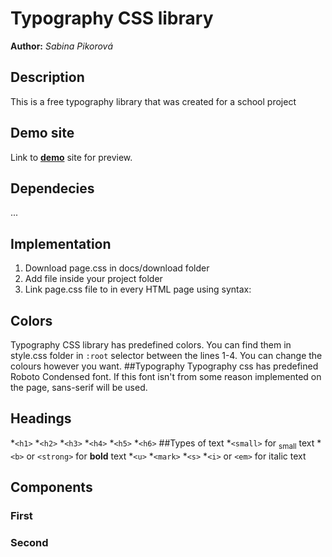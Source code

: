 # Typography CSS library
**Author:** *Sabina Pikorová*
## Description
This is a free typography library that was created for a school project
## Demo site
Link to **[demo](http://pslib-cz.github.io/2022l4web-css-typographic-library-SabinaPikorova)** site for preview.
## Dependecies
...
## Implementation
1. Download page.css in docs/download folder
2. Add file inside your project folder
3. Link page.css file to <head> in every HTML page using syntax:
## Colors 
Typography CSS library has predefined colors. You can find them in style.css folder in ```:root``` selector between the lines 1-4. You can change the colours however you want.
##Typography
Typography css has predefined Roboto Condensed font. If this font isn't from some reason implemented on the page, sans-serif will be used. 
## Headings
*```<h1>```
*```<h2>```
*```<h3>```
*```<h4>```
*```<h5>```
*```<h6>```
##Types of text
*```<small>``` for <sub>small</sub> text
*```<b>``` or ```<strong>``` for **bold** text 
*```<u>```
*```<mark>```
*```<s>```
*```<i>``` or ```<em>``` for italic text
## Components
### First
### Second
